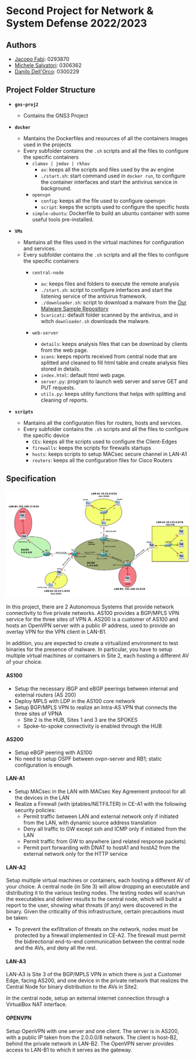 # Second Project for Network & System Defense 2022/2023

## Authors
- [Jacopo Fabi](https://github.com/jacopofabi): 0293870
- [Michele Salvatori](https://github.com/michsalvv): 0306362
- [Danilo Dell'Orco](https://github.com/danilo-dellorco): 0300229

## Project Folder Structure
 
 - **```gns-proj2```**
   - Contains the GNS3 Project
  
 - **```docker```**
   - Mantains the Dockerfiles and resources of all the containers images used in the projects
   - Every subfolder contains the `.sh` scripts and all the files to configure the specific containers
     - ```clamav | jmdav | rkhav ```
       - ```av```: keeps all the scripts and files used by the av engine
       - ```./start.sh```: start command used in `docker run`, to configure the container interfaces and start the antivirus service in background.
     - ```openvpn```
       - ```config```: keeps all the file used to configure openvpn
       - ```script```: keeps the scripts used to configure the specific hosts
     - ```simple-ubuntu```: Dockerfile to build an ubuntu container with some useful tools pre-installed.

 - **```VMs```**
   - Mantains all the files used in the virtual machines for configuration and services.
   - Every subfolder contains the `.sh` scripts and all the files to configure the specific containers
     - ```central-node```
       - ```av```: keeps files and folders to execute the remote analysis
       - ```./start.sh```: script to configure interfaces and start the listening service of the antivirus framework. 
       - ```./downloader.sh```: script to download a malware from the [Our Malware Sample Repository](https://github.com/danilo-dellorco/malwares-sample)
       - ```Scaricati```: default folder scanned by the antivirus, and in witch `downloader.sh` downloads the malware.

     - ```web-server```
       - ```details```: keeps analysis files that can be download by clients from the web page.
       - ```scans```: keeps reports received from central node that are splitted and cleaned to fill html table and create analysis files stored in details.
       - ```index.html```: default html web page.
       - ```server.py```: program to launch web server and serve GET and PUT requests.
       - ```utils.py```: keeps utility functions that helps with splitting and cleaning of reports.  

 - **```scripts```**
   - Mantains all the configuraton files for routers, hosts and services.
   - Every subfolder contains the `.sh` scripts and all the files to configure the specific device
     - ```CEs```: keeps all the scripts used to configure the Client-Edges
     - ```firewalls```: keeps the scripts for firewalls startups
     - ```hosts```: keeps scripts to setup MACsec secure channel in LAN-A1
     - ```routers```: keeps all the configuration files for Cisco Routers

## Specification
![](.img/topology.png)

In this project, there are 2 Autonomous Systems that provide network connectivity to five private networks. AS100 provides a BGP/MPLS VPN service for the three sites of VPN A. AS200 is a customer of AS100 and hosts an OpenVPN server with a public IP address, used to provide an overlay VPN for the VPN client in LAN-B1.

In addition, you are expected to create a virtualized environment to test binaries for the presence of malware. In particular, you have to setup multiple virtual machines or containers in Site 2, each hosting a different AV of your choice. 

#### AS100
- Setup the necessary iBGP and eBGP peerings between internal and external routers (AS 200)
- Deploy MPLS with LDP in the AS100 core network
- Setup BGP/MPLS VPN to realize an Intra-AS VPN that connects the three sites of VPNA
  - Site 2 is the HUB, Sites 1 and 3 are the SPOKES
  - Spoke-to-spoke connectivity is enabled through the HUB

#### AS200
- Setup eBGP peering with AS100
- No need to setup OSPF between ovpn-server and RB1; static configuration is enough.
  
#### LAN-A1
- Setup MACsec in the LAN with MACsec Key Agreement protocol for all the devices in the LAN
- Realize a Firewall (with iptables/NETFILTER) in CE-A1 with the following security policies:
    - Permit traffic between LAN and external network only if initiated from the LAN, with dynamic source address translation
    - Deny all traffic to GW except ssh and ICMP only if initiated from the LAN
    - Permit traffic from GW to anywhere (and related response packets)
    - Permit port forwarding with DNAT to hostA1 and hostA2 from the external network only for the HTTP service
  
#### LAN-A2
Setup multiple virtual machines or containers, each hosting a different AV of your choice. 
A central node (in Site 3) will allow dropping an executable and distributing it to the various testing nodes. The testing nodes will scan/run the executables and deliver results to the central node, which will build a report to the user, showing what threats (if any) were discovered in the binary.
Given the criticality of this infrastructure, certain precautions must be taken:
- To prevent the exfiltration of threats on the network, nodes must be protected by a firewall implemented in CE-A2. The firewall must permit the bidirectional end-to-end communication between the central node and the AVs, and deny all the rest.
  
#### LAN-A3
LAN-A3 is Site 3 of the BGP/MPLS VPN in which there is just a Customer Edge, facing AS200, and one device in the private network that realizes the Central Node for binary distribution to the AVs in Site2.

In the central node, setup an external internet connection through a VirtualBox NAT interface.

#### OPENVPN
Setup OpenVPN with one server and one client. The server is in AS200, with a public IP taken from the 2.0.0.0/8 network. The client is host-B2, behind the private network in LAN-B2. The OpenVPN server provides access to LAN-B1 to which it serves as the gateway.
